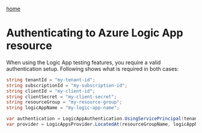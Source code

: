 [home](../README.md)

# Authenticating to Azure Logic App resource

When using the Logic App testing features, you require a valid authentication setup.
Following shows what is required in both cases:

```csharp
string tenantId = "my-tenant-id";
string subscriptionId = "my-subscription-id";
string clientId = "my-client-id";
string clientSecret = "my-client-secret";
string resourceGroup = "my-resource-group";
string logicAppName = "my-logic-app-name";

var authentication = LogicAppAuthentication.UsingServicePrincipal(tenantId, subscriptionId, clientId, clientSecret);
var provider = LogicAppsProvider.LocatedAt(resourceGroupName, logicAppName, authentication);
```